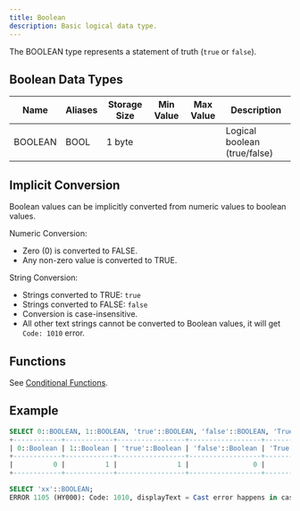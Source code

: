 ```yaml
---
title: Boolean
description: Basic logical data type.
---
```


The BOOLEAN type represents a statement of truth (`true` or `false`).

## Boolean Data Types

| Name      |  Aliases     | Storage Size | Min Value                   | Max Value                       | Description
|-----------|--------------| -------------| --------------------------- | ------------------------------- | -------
| BOOLEAN   |  BOOL        | 1 byte       |                             |                                 | Logical boolean (true/false)

## Implicit Conversion

Boolean values can be implicitly converted from numeric values to boolean values.

Numeric Conversion:
* Zero (0) is converted to FALSE.
* Any non-zero value is converted to TRUE.

String Conversion:
* Strings converted to TRUE: `true`
* Strings converted to FALSE: `false`
* Conversion is case-insensitive.
* All other text strings cannot be converted to Boolean values, it will get `Code: 1010` error.

## Functions

See [Conditional Functions](/doc/sql-functions/conditional-functions/).

## Example

```sql
SELECT 0::BOOLEAN, 1::BOOLEAN, 'true'::BOOLEAN, 'false'::BOOLEAN, 'True'::BOOLEAN;
+------------+------------+-----------------+------------------+-----------------+
| 0::Boolean | 1::Boolean | 'true'::Boolean | 'false'::Boolean | 'True'::Boolean |
+------------+------------+-----------------+------------------+-----------------+
|          0 |          1 |               1 |                0 |               1 |
+------------+------------+-----------------+------------------+-----------------+

SELECT 'xx'::BOOLEAN;
ERROR 1105 (HY000): Code: 1010, displayText = Cast error happens in casting from String to Boolean.
```
